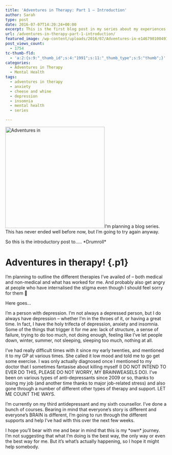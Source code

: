 ```yaml
---
title: 'Adventures in Therapy: Part 1 – Introduction'
author: Sarah
type: post
date: 2016-07-07T14:20:24+00:00
excerpt: This is the first blog post in my series about my experiences with various types of therapy both medical and non-medical for my depression.
url: /adventures-in-therapy-part-1-introduction/
featured_image: /wp-content/uploads/2016/07/Adventures-in-e1467901004972.jpg
post_views_count:
  - 1754
tc-thumb-fld:
  - 'a:2:{s:9:"_thumb_id";s:4:"1991";s:11:"_thumb_type";s:5:"thumb";}'
categories:
  - Adventures in Therapy
  - Mental Health
tags:
  - adventures in therapy
  - anxiety
  - cheese and whine
  - depression
  - insomnia
  - mental health
  - series

---
```

<p class="p1">
  <img class="alignright size-full wp-image-1991" src="http://niria.in/wp-content/uploads/2016/07/Adventures-in-e1467901004972.jpg" alt="Adventures in" width="310" height="315" srcset="http://niria.in/wp-content/uploads/2016/07/Adventures-in-e1467901004972.jpg 310w, http://niria.in/wp-content/uploads/2016/07/Adventures-in-e1467901004972-295x300.jpg 295w" sizes="(max-width: 310px) 100vw, 310px" />I’m planning a blog series. This has never ended well before now, but I’m going to try again anyway.
</p>

<p class="p1">
  So this is the introductory post to….. *Drumroll*
</p>

# Adventures in therapy! {.p1}

<p class="p1">
  I’m planning to outline the different therapies I’ve availed of &#8211; both medical and non-medical and what has worked for me. And probably also get angry at people who have internalised the stigma even though I should feel sorry for them 🙂
</p>

<p class="p1">
  Here goes…
</p>

<p class="p1">
  I’m a person with depression. I’m not always a depressed person, but I do always have depression &#8211; whether I’m in the throes of it, or having a great time. In fact, I have the holy trifecta of depression, anxiety and insomnia. Some of the things that trigger it for me are: lack of structure, a sense of failure, trying to do too much, not doing enough, feeling like I&#8217;ve let people down, winter, summer, not sleeping, sleeping too much, nothing at all.
</p>

<p class="p1">
  I’ve had really difficult times with it since my early twenties, and mentioned it to my GP at various times. She called it low mood and told me to go get some exercise. I was only actually diagnosed once I mentioned to my doctor that I sometimes fantasise about killing myself (I DO NOT INTEND TO EVER DO THIS, PLEASE DO NOT WORRY, MY BRAINWEASELS DO). I’ve been on various types of anti-depressants since 2009 or so, thanks to losing my job (and another time thanks to major job-related stress) and also gone through a number of different other types of therapy and support. LET ME COUNT THE WAYS.
</p>

<p class="p1">
  I’m currently on my third antidepressant and my sixth counsellor. I’ve done a bunch of courses. Bearing in mind that everyone’s story is different and everyone’s BRAIN is different, I’m going to run through the different supports and help I’ve had with this over the next few weeks.
</p>

<p class="p1">
  I hope you’ll bear with me and bear in mind that this is my *own* journey. I’m not suggesting that what I’m doing is the best way, the only way or even the best way for me. But it’s what’s actually happening, so I hope it might help somebody.
</p>